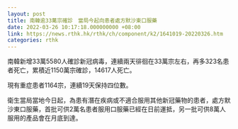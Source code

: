 ```yaml
---
layout: post
title: 南韓逾33萬宗確診　當局今起向患者處方默沙東口服藥
date: 2022-03-26 10:17:18.000000000 +08:00
link: https://news.rthk.hk/rthk/ch/component/k2/1641019-20220326.htm
categories: rthk
---
```


南韓新增33萬5580人確診新冠病毒，連續兩天徘徊在33萬宗左右，再多323名患者死亡，累積近1150萬宗確診，14617人死亡。

現有重症患者1164宗，連續19天保持四位數。

衛生當局當地今日起，為患有潛在疾病或不適合服用其他新冠藥物的患者，處方默沙東口服藥，首批可供2萬名患者服用口服藥已經在日前運抵，另一批可供8萬人服用的產品會在月底到達。
